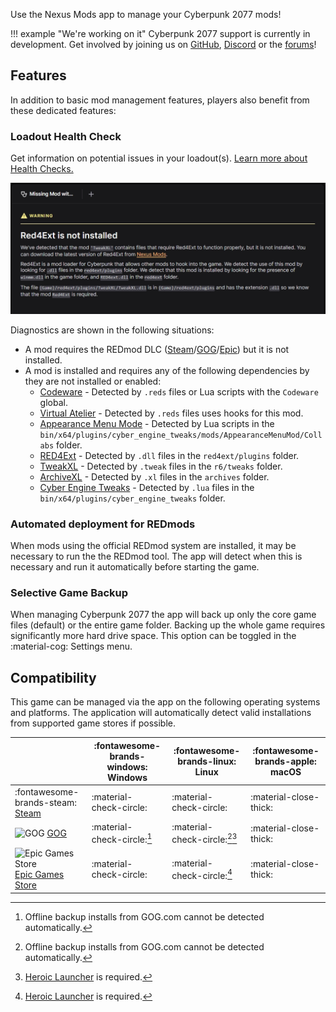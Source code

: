 Use the Nexus Mods app to manage your Cyberpunk 2077 mods!

!!! example "We're working on it"
    Cyberpunk 2077 support is currently in development. Get involved by joining us on [GitHub](https://github.com/Nexus-Mods/NexusMods.App/issues/new/choose), [Discord](https://discord.gg/ReWTxb93jS) or the [forums](https://forums.nexusmods.com/forum/9052-nexus-mods-app/)!

## Features
In addition to basic mod management features, players also benefit from these dedicated features:

### Loadout Health Check
Get information on potential issues in your loadout(s). [Learn more about Health Checks.](../features/HealthCheck.md)

![An example Health Check message prompting the installation of a missing mod.](../images/0.6.0/HealthCheckExampleCyberpunk.webp)

Diagnostics are shown in the following situations: 

- A mod requires the REDmod DLC ([Steam](https://store.steampowered.com/app/2060310/Cyberpunk_2077_REDmod/)/[GOG](https://www.gog.com/game/cyberpunk_2077_redmod)/[Epic](https://store.epicgames.com/p/cyberpunk-2077)) but it is not installed. 
- A mod is installed and requires any of the following dependencies by they are not installed or enabled:
    - [Codeware](https://www.nexusmods.com/cyberpunk2077/mods/7780) - Detected by `.reds` files or Lua scripts with the `Codeware` global. 
    - [Virtual Atelier](https://www.nexusmods.com/cyberpunk2077/mods/2987) - Detected by `.reds` files uses hooks for this mod.
    - [Appearance Menu Mode](https://www.nexusmods.com/cyberpunk2077/mods/790) - Detected by Lua scripts in the `bin/x64/plugins/cyber_engine_tweaks/mods/AppearanceMenuMod/Collabs` folder.
    - [RED4Ext](https://www.nexusmods.com/cyberpunk2077/mods/2380) - Detected by `.dll` files in the `red4ext/plugins` folder.
    - [TweakXL](https://www.nexusmods.com/cyberpunk2077/mods/4197) - Detected by `.tweak` files in the `r6/tweaks` folder.
    - [ArchiveXL](https://www.nexusmods.com/cyberpunk2077/mods/4198) - Detected by `.xl` files in the `archives` folder. 
    - [Cyber Engine Tweaks](https://www.nexusmods.com/cyberpunk2077/mods/107) - Detected by `.lua` files in the `bin/x64/plugins/cyber_engine_tweaks` folder. 

### Automated deployment for REDmods

When mods using the official REDmod system are installed, it may be necessary to run the the REDmod tool. The app will detect when this is necessary and run it automatically before starting the game. 

### Selective Game Backup
When managing Cyberpunk 2077 the app will back up only the core game files (default) or the entire game folder. Backing up the whole game requires significantly more hard drive space. This option can be toggled in the :material-cog: Settings menu.

## Compatibility
This game can be managed via the app on the following operating systems and platforms. The application will automatically detect valid installations from supported game stores if possible. 

|| :fontawesome-brands-windows: Windows |  :fontawesome-brands-linux: Linux | :fontawesome-brands-apple: macOS |
|---|---|---|---|
| :fontawesome-brands-steam: [Steam](https://store.steampowered.com/app/1091500/Cyberpunk_2077/) | :material-check-circle: | :material-check-circle: | :material-close-thick: |
| <img src="../../images/GOG.com_logo_white.svg" alt="GOG" width="14"/> [GOG](https://store.steampowered.com/app/1091500/Cyberpunk_2077/) | :material-check-circle:[^1] | :material-check-circle:[^1][^2] | :material-close-thick: |
| <img src="../../images/epic-games.svg" alt="Epic Games Store" width="14"/> [Epic Games Store](https://store.epicgames.com/en-US/p/cyberpunk-2077) | :material-check-circle: | :material-check-circle:[^2] | :material-close-thick: |

[^1]: Offline backup installs from GOG.com cannot be detected automatically.
[^2]: [Heroic Launcher](https://heroicgameslauncher.com/) is required. 
